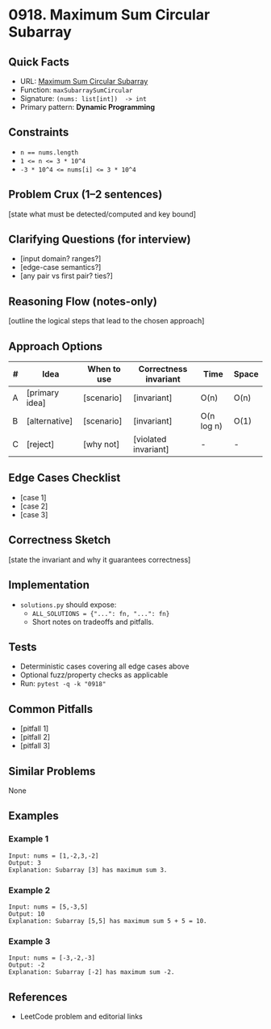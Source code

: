 # 0918. Maximum Sum Circular Subarray

## Quick Facts

- URL: [Maximum Sum Circular Subarray](https://leetcode.com/problems/maximum-sum-circular-subarray/)
- Function: `maxSubarraySumCircular`
- Signature: `(nums: list[int])  -> int`
- Primary pattern: **Dynamic Programming**

## Constraints

- `n == nums.length`
- `1 <= n <= 3 * 10^4`
- `-3 * 10^4 <= nums[i] <= 3 * 10^4`

## Problem Crux (1–2 sentences)

[state what must be detected/computed and key bound]

## Clarifying Questions (for interview)

- [input domain? ranges?]
- [edge-case semantics?]
- [any pair vs first pair? ties?]

## Reasoning Flow (notes-only)

[outline the logical steps that lead to the chosen approach]

## Approach Options

| # | Idea | When to use | Correctness invariant | Time | Space |
|---|------|-------------|-----------------------|------|-------|
| A | [primary idea] | [scenario] | [invariant] | O(n) | O(n) |
| B | [alternative] | [scenario] | [invariant] | O(n log n) | O(1) |
| C | [reject] | [why not] | [violated invariant] | - | - |

## Edge Cases Checklist

- [case 1]
- [case 2]
- [case 3]

## Correctness Sketch

[state the invariant and why it guarantees correctness]

## Implementation

- `solutions.py` should expose:
  - `ALL_SOLUTIONS = {"...": fn, "...": fn}`
  - Short notes on tradeoffs and pitfalls.

## Tests

- Deterministic cases covering all edge cases above
- Optional fuzz/property checks as applicable
- Run: `pytest -q -k "0918"`

## Common Pitfalls

- [pitfall 1]
- [pitfall 2]
- [pitfall 3]

## Similar Problems

None

## Examples

### Example 1

```text
Input: nums = [1,-2,3,-2]
Output: 3
Explanation: Subarray [3] has maximum sum 3.
```

### Example 2

```text
Input: nums = [5,-3,5]
Output: 10
Explanation: Subarray [5,5] has maximum sum 5 + 5 = 10.
```

### Example 3

```text
Input: nums = [-3,-2,-3]
Output: -2
Explanation: Subarray [-2] has maximum sum -2.
```

## References

- LeetCode problem and editorial links
